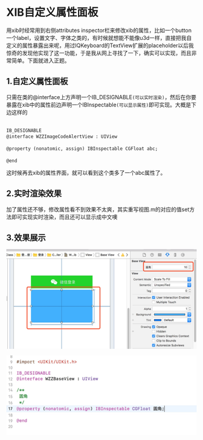 # XIB自定义属性面板

用xib时经常用到右侧attributes inspector栏来修改xib的属性，比如一个button一个label，设置文字、字体之类的，有时候就想能不能像u3d一样，直接把我自定义的属性暴露出来呢，用过IQKeyboard的TextView扩展的placeholder以后我惊奇的发现他实现了这一功能，于是我从网上寻找了一下，确实可以实现，而且非常简单。下面就进入正题。

## 1.自定义属性面板

只需在类的@interface上方声明一个IB_DESIGNABLE`(可以实时渲染)`，然后在你要暴露在xib中的属性前边声明一个IBInspectable`(可以显示属性)`即可实现。大概是下边这样的

```

IB_DESIGNABLE
@interface WZZImageCodeAlertView : UIView

@property (nonatomic, assign) IBInspectable CGFloat abc;

@end

```

这时候再去xib的属性界面，就可以看到这个类多了一个abc属性了。

## 2.实时渲染效果

加了属性还不够，修改属性看不到效果不太爽，其实重写视图.m的对应的值set方法即可实现实时渲染，而且还可以显示成中文噢

## 3.效果展示

![t1](https://github.com/13731160065/Tips/raw/master/images/自定义xib属性面板/xib1.png)

![t3](https://github.com/13731160065/Tips/raw/master/images/自定义xib属性面板/xib3.png)
